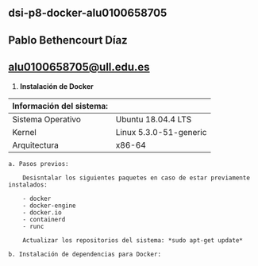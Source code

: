 ## dsi-p8-docker-alu0100658705

## Pablo Bethencourt Díaz

## alu0100658705@ull.edu.es

1. **Instalación de Docker**

| Información del sistema: |                        |
| ------------------------ | ---------------------- |
| Sistema Operativo        | Ubuntu 18.04.4 LTS     |
| Kernel                   | Linux 5.3.0-51-generic |
| Arquitectura             | x86-64                 |

    a. Pasos previos:

        Desisntalar los siguientes paquetes en caso de estar previamente instalados:

        - docker
        - docker-engine
        - docker.io
        - containerd
        - runc

        Actualizar los repositorios del sistema: *sudo apt-get update*

    b. Instalación de dependencias para Docker:
